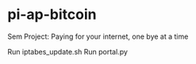 pi-ap-bitcoin
=============

Sem Project: Paying for your internet, one bye at a time

Run iptabes_update.sh
Run portal.py
